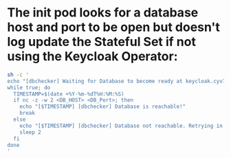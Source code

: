 # The init pod looks for a database host and port to be open but doesn't log update the Stateful Set if not using the Keycloak Operator:

```sh
sh -c '
echo "[dbchecker] Waiting for Database to become ready at keycloak.cyv7lv2wzbee.eu-west-2.rds.amazonaws.com:5432..."
while true; do
  TIMESTAMP=$(date +%Y-%m-%dT%H:%M:%S)
  if nc -z -w 2 <DB_HOST> <DB_Port>; then
    echo "[$TIMESTAMP] [dbchecker] Database is reachable!"
    break
  else
    echo "[$TIMESTAMP] [dbchecker] Database not reachable. Retrying in 2s..."
    sleep 2
  fi
done
'
```
